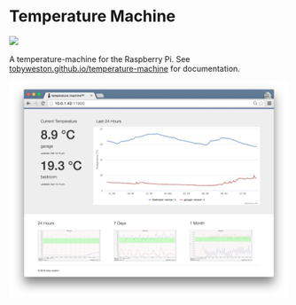 
# Temperature Machine 

![](https://travis-ci.org/tobyweston/temperature-machine.svg?branch=master)

A temperature-machine for the Raspberry Pi. See [tobyweston.github.io/temperature-machine](tobyweston.github.io/temperature-machine) for documentation.

![](temperature-machine.png)


